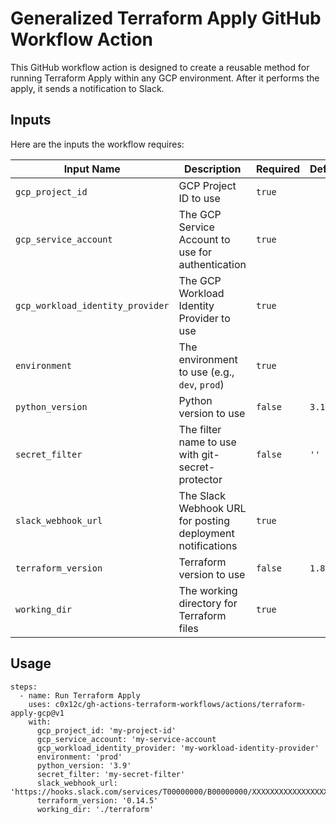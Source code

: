 # Generalized Terraform Apply GitHub Workflow Action

This GitHub workflow action is designed to create a reusable method for running Terraform Apply within any GCP environment. After it performs the apply, it sends a notification to Slack.

## Inputs

Here are the inputs the workflow requires:

| Input Name                       | Description                                                | Required | Default |
|----------------------------------|------------------------------------------------------------|----------|---------|
| `gcp_project_id`                 | GCP Project ID to use                                      | `true`   |         |
| `gcp_service_account`            | The GCP Service Account to use for authentication          | `true`   |         |
| `gcp_workload_identity_provider` | The GCP Workload Identity Provider to use                  | `true`   |         |
| `environment`                    | The environment to use (e.g., `dev`, `prod`)               | `true`   |         |
| `python_version`                 | Python version to use                                      | `false`  | `3.12`  |
| `secret_filter`                  | The filter name to use with git-secret-protector           | `false`  | `''`    |
| `slack_webhook_url`              | The Slack Webhook URL for posting deployment notifications | `true`   |         |
| `terraform_version`              | Terraform version to use                                   | `false`  | `1.8.4` |
| `working_dir`                    | The working directory for Terraform files                  | `true`   |         |

## Usage

```
steps:
  - name: Run Terraform Apply
    uses: c0x12c/gh-actions-terraform-workflows/actions/terraform-apply-gcp@v1
    with:
      gcp_project_id: 'my-project-id'
      gcp_service_account: 'my-service-account
      gcp_workload_identity_provider: 'my-workload-identity-provider'
      environment: 'prod'
      python_version: '3.9'
      secret_filter: 'my-secret-filter'
      slack_webhook_url: 'https://hooks.slack.com/services/T00000000/B00000000/XXXXXXXXXXXXXXXXXXXXXXXX'
      terraform_version: '0.14.5'
      working_dir: './terraform'
```
